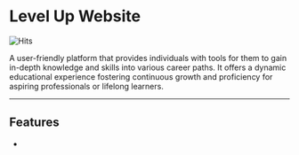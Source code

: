 # Level Up Website
 
![Hits](https://hits.seeyoufarm.com/api/count/incr/badge.svg?url=https%3A%2F%2Fgithub.com%2FPho3nyxX%2Flevel-up&count_bg=%2379C83D&title_bg=%23555555&icon=&icon_color=%23E7E7E7&title=Page+Views&edge_flat=false)

A user-friendly platform that provides individuals with tools for them to gain in-depth knowledge and skills into various career paths. It offers a dynamic educational experience fostering continuous growth and proficiency for aspiring professionals or lifelong learners.

---

## Features

* 